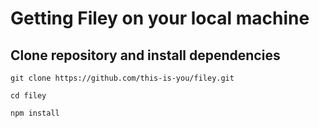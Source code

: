 # Getting Filey on your local machine

## Clone repository and install dependencies

```
git clone https://github.com/this-is-you/filey.git
```

```
cd filey
```

```
npm install
```
